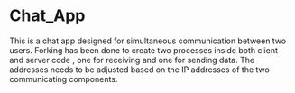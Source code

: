 # Chat_App
This is a chat app designed for simultaneous communication between two users. Forking has been done to create two processes inside both client and server code , one for receiving and one for sending data. The addresses needs to be adjusted based on the IP addresses of the two communicating components.
